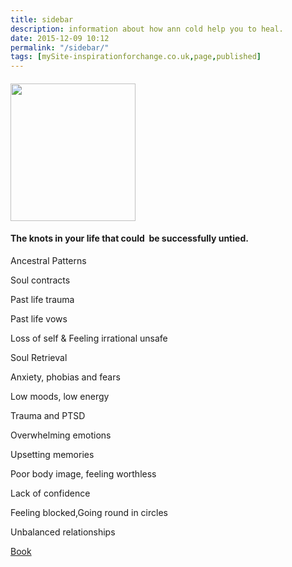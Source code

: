 ```yaml
---
title: sidebar
description: information about how ann cold help you to heal. 
date: 2015-12-09 10:12
permalink: "/sidebar/"
tags: [mySite-inspirationforchange.co.uk,page,published]
---
```

<div class="c4"><h4 class="c5"><a name="h.2nvg9ez6vj8d"></a><span style="overflow: hidden; display: inline-block; margin: 0.00px 0.00px; border: 0.00px solid #000000; transform: rotate(0.00rad) translateZ(0px); -webkit-transform: rotate(0.00rad) translateZ(0px); width: 200.00px; height: 220.00px;"><img alt="" src="https://lh4.googleusercontent.com/8f_MtkI5yZRIlSRwzk8YJuKr3SCgmGRUr6BVQaHkpeOchmFFVm3q_dfgDea-AoE92rPMic56b3kKkJsXUC7Hu0fJl1or2r5z8bcRxVt0dJ6JVYpjDY8oo7Y4MQwyeILt8k7EF9jH" style="width: 200.00px; height: 220.00px; margin-left: 0.00px; margin-top: 0.00px; transform: rotate(0.00rad) translateZ(0px); -webkit-transform: rotate(0.00rad) translateZ(0px);" title=""></span></h4><h4 class="c5"><a name="h.f9lp64fzxng7"></a><span class="c6">The knots in your life that could &nbsp;be successfully untied.</span></h4><p class="c0"><span class="c1">Ancestral Patterns</span></p><p class="c0"><span class="c1">Soul contracts</span></p><p class="c0"><span class="c1">Past life trauma</span></p><p class="c0"><span class="c1">Past life vows</span></p><p class="c0"><span class="c1">Loss of self &amp; Feeling irrational unsafe</span></p><p class="c0"><span class="c1">Soul Retrieval</span></p><p class="c0"><span class="c1">Anxiety, phobias and fears</span></p><p class="c0"><span class="c1">Low moods, low energy</span></p><p class="c0"><span class="c1">Trauma and PTSD</span></p><p class="c0"><span class="c1">Overwhelming emotions</span></p><p class="c0"><span class="c1">Upsetting memories</span></p><p class="c0"><span class="c1">Poor body image, feeling worthless</span></p><p class="c0"><span class="c1">Lack of confidence</span></p><p class="c0"><span class="c1">Feeling blocked,Going round in circles</span></p><p class="c0"><span class="c1">Unbalanced relationships</span></p><p class="c7"><span class="c2"><a href="/contact/" class="btn btn-success" rollapp-href="/contact/">Book</a><br></span></p><p class="c0 c3"><span class="c2"></span></p><p class="c0 c3"><span class="c1"></span></p><p class="c3 c8"><span></span></p></div>